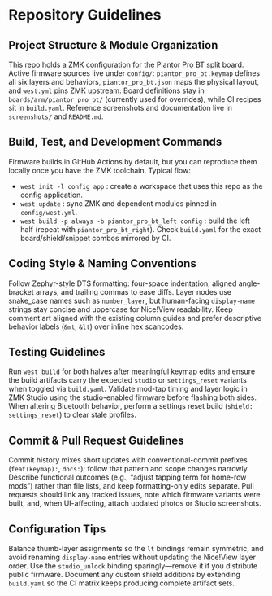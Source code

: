 # Repository Guidelines

## Project Structure & Module Organization
This repo holds a ZMK configuration for the Piantor Pro BT split board. Active firmware sources live under `config/`: `piantor_pro_bt.keymap` defines all six layers and behaviors, `piantor_pro_bt.json` maps the physical layout, and `west.yml` pins ZMK upstream. Board definitions stay in `boards/arm/piantor_pro_bt/` (currently used for overrides), while CI recipes sit in `build.yaml`. Reference screenshots and documentation live in `screenshots/` and `README.md`.

## Build, Test, and Development Commands
Firmware builds in GitHub Actions by default, but you can reproduce them locally once you have the ZMK toolchain. Typical flow:
- `west init -l config app` : create a workspace that uses this repo as the config application.
- `west update` : sync ZMK and dependent modules pinned in `config/west.yml`.
- `west build -p always -b piantor_pro_bt_left config` : build the left half (repeat with `piantor_pro_bt_right`).
Check `build.yaml` for the exact board/shield/snippet combos mirrored by CI.

## Coding Style & Naming Conventions
Follow Zephyr-style DTS formatting: four-space indentation, aligned angle-bracket arrays, and trailing commas to ease diffs. Layer nodes use snake_case names such as `number_layer`, but human-facing `display-name` strings stay concise and uppercase for Nice!View readability. Keep comment art aligned with the existing column guides and prefer descriptive behavior labels (`&mt`, `&lt`) over inline hex scancodes.

## Testing Guidelines
Run `west build` for both halves after meaningful keymap edits and ensure the build artifacts carry the expected `studio` or `settings_reset` variants when toggled via `build.yaml`. Validate mod-tap timing and layer logic in ZMK Studio using the studio-enabled firmware before flashing both sides. When altering Bluetooth behavior, perform a settings reset build (`shield: settings_reset`) to clear stale profiles.

## Commit & Pull Request Guidelines
Commit history mixes short updates with conventional-commit prefixes (`feat(keymap):`, `docs:`); follow that pattern and scope changes narrowly. Describe functional outcomes (e.g., “adjust tapping term for home-row mods”) rather than file lists, and keep formatting-only edits separate. Pull requests should link any tracked issues, note which firmware variants were built, and, when UI-affecting, attach updated photos or Studio screenshots.

## Configuration Tips
Balance thumb-layer assignments so the `lt` bindings remain symmetric, and avoid renaming `display-name` entries without updating the Nice!View layer order. Use the `studio_unlock` binding sparingly—remove it if you distribute public firmware. Document any custom shield additions by extending `build.yaml` so the CI matrix keeps producing complete artifact sets.
